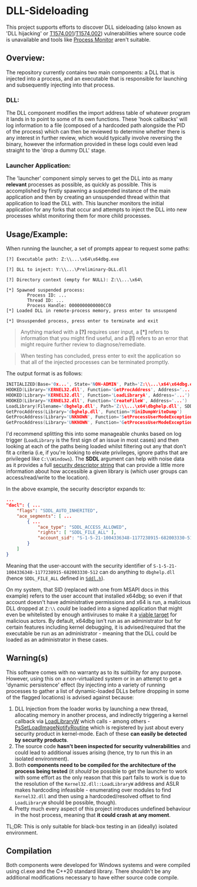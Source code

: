 # DLL-Sideloading
This project supports efforts to discover DLL sideloading (also known as 'DLL hijacking' or [T1574.001](https://attack.mitre.org/techniques/T1574/001/)/[T1574.002](https://attack.mitre.org/techniques/T1574/002/)) vulnerabilities where source code is unavailable and tools like [Process Monitor](https://learn.microsoft.com/en-us/sysinternals/downloads/procmon) aren't suitable.

## Overview:
The repository currently contains two main components: a DLL that is injected into a process, and an executable that is responsible for launching and subsequently injecting into that process.

### DLL:
The DLL component modifies the import address table of whatever program it lands in to point to some of its own functions.
These 'hook callbacks' will log information to a file (composed of a hardcoded path alongside the PID of the process) which can then be reviewed to determine whether there is any interest in further review, which would typically involve reversing the binary, however the information provided in these logs could even lead straight to the 'drop a dummy DLL' stage.

### Launcher Application:
The 'launcher' component simply serves to get the DLL into as many **relevant** processes as possible, as quickly as possible.
This is accomplished by firstly spawning a suspended instance of the main application and then by creating an unsuspended thread within that application to load the DLL with.
This launcher monitors the initial application for any forks that occur and attempts to inject the DLL into new processes whilst monitoring them for more child processes.

## Usage/Example:
When running the launcher, a set of prompts appear to request some paths:
```
[?] Executable path: Z:\\...\x64\x64dbg.exe

[?] DLL to inject: Y:\\...\Preliminary-DLL.dll

[?] Directory context (empty for NULL): Z:\\...\x64\

[*] Spawned suspended process:
        Process ID: ...
        Thread ID: ...
        Process Handle: 0000000000000CC0
[*] Loaded DLL in remote-process memory, press enter to unsuspend

[*] Unsuspended process, press enter to terminate and exit
```
> Anything marked with a **[?]** requires user input, a **[*]** refers to information that you might find useful, and a **[!]** refers to an error that might require further review to diagnose/remediate.

> When testing has concluded, press enter to exit the application so that all of the injected processes can be terminated promptly.

The output format is as follows:
```C++
INITIALIZED(Base='0x...', State='NON-ADMIN', Path='Z:\\...\x64\x64dbg.exe')
HOOKED(Library='KERNEL32.dll', Function='GetProcAddress', Address='...')
HOOKED(Library='KERNEL32.dll', Function='LoadLibraryA', Address='...')
HOOKED(Library='KERNEL32.dll', Function='CreateFileW', Address='...')
LoadLibrary(Filename='dbghelp.dll', Path='Z:\\...\x64\dbghelp.dll', SDDL='O:S-1-5-21-1004336348-1177238915-682003330-512D:AI(A;ID;0x1301bf;;;BU)(A;ID;FA;;;SY)(A;ID;FA;;;BA)(A;ID;FA;;;S-1-5-21-1004336348-1177238915-682003330-512)')
GetProcAddress(Library='dbghelp.dll', Function='MiniDumpWriteDump')
GetProcAddress(Library='UNKNOWN', Function='SetProcessUserModeExceptionPolicy')
GetProcAddress(Library='UNKNOWN', Function='GetProcessUserModeExceptionPolicy')
```
I'd recommend splitting this into some manageable chunks based on log trigger (``LoadLibrary`` is the first sign of an issue in most cases) and then looking at each of the paths being loaded whilst filtering out any that don't fit a criteria (i.e, if you're looking to elevate privileges, ignore paths that are privileged like ``C:\\Windows``). The **SDDL** argument can help with noise data as it provides a full [security descriptor string](https://learn.microsoft.com/en-us/windows/win32/secauthz/security-descriptor-string-format) that can provide a little more information about how accessible a given library is (which user groups can access/read/write to the location).

In the above example, the security descriptor expands to:
```JSON
...
"dacl": { ...
    "flags": "SDDL_AUTO_INHERITED",
    "ace_segments": [ ...
        { ...
            "ace_type": "SDDL_ACCESS_ALLOWED",
            "rights": [ "SDDL_FILE_ALL" ],
            "account_sid": "S-1-5-21-1004336348-1177238915-682003330-512"
        }
    ]
}
```
Meaning that the user-account with the security identifier of ``S-1-5-21-1004336348-1177238915-682003330-512`` can do anything to ``dbghelp.dll`` (hence ``SDDL_FILE_ALL`` defined in [``Sddl.h``](https://learn.microsoft.com/en-us/windows/win32/api/sddl/)).

On my system, that SID (replaced with one from MSAPI docs in this example) refers to the user account that installed x64dbg; so even if that account doesn't have administrative permissions and x64 is run, a malicious DLL dropped at ``Z:\\`` *could* be loaded into a signed application that might even be whitelisted by enough antiviruses to make it a [viable target](https://www.theregister.com/2023/03/01/plugx_dll_loading_malware/) for malicious actors. By default, x64dbg isn't run as an administrator but for certain features including kernel debugging, it is advised/required that the executable be run as an administrator - meaning that the DLL could be loaded as an administrator in these cases.

## Warning(s)
This software comes with no warranty as to its suitbility for any purpose. However, using this on a non-virtualized system or in an attempt to get a 'dynamic persistence' effect (by injecting into a variety of running processes to gather a list of dynamic-loaded DLLs before dropping in some of the flagged locations) is advised against because:

1. DLL Injection from the loader works by launching a new thread, allocating memory in another process, and indirectly triggering a kernel callback via [LoadLibraryW](https://learn.microsoft.com/en-us/windows/win32/api/libloaderapi/nf-libloaderapi-loadlibraryw) which calls - among others - [PsSetLoadImageNotifyRoutine](https://learn.microsoft.com/en-us/windows-hardware/drivers/ddi/ntddk/nf-ntddk-pssetloadimagenotifyroutine) which is registered by just about every security product in kernel-mode. Each of these **can easily be detected by security products**.
2. The source code **hasn't been inspected for security vulnerabilities** and could lead to additional issues arising (hence, try to run this in an isolated environment).
3. Both **components need to be compiled for the architecture of the process being tested** (it *should* be possible to get the launcher to work with some effort as the only reason that this part fails to work is due to the resolution of the ``Kernel32.dll::LoadLibraryW`` address and ASLR makes hardcoding infeasible - enumerating over modules to find ``Kernel32.dll`` and then using a hardcoded/resolved offset to find ``LoadLibraryW`` should be possible, though).
4. Pretty much every aspect of this project introduces undefined behaviour in the host process, meaning that **it could crash at any moment**.

TL;DR: This is only suitable for black-box testing in an (ideally) isolated environment.

## Compilation
Both components were developed for Windows systems and were compiled using cl.exe and the C++20 standard library. There shouldn't be any additional modifications necessary to have either source code compile.